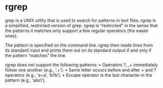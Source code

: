 # rgrep

grep is a UNIX utility that is used to search for patterns in text files. rgrep is a simplified, restricted version of grep. rgrep is “restricted” in
the sense that the patterns it matches only support a few regular operators (the easier ones). 

The pattern is specified on the command line. rgrep then reads lines from its standard input and prints them out on its standard output if and only if the pattern “matches” the line. 

rgrep does not support the following patterns:
• Operators ?,.,+ immediately follow one another (e.g., ‘.+’).
• Same letter occurs before and after + and ? operators (e.g., ‘a+a’, ‘b?b’).
• Escape operator is the last character in the pattern (e.g., ‘abc\’).
